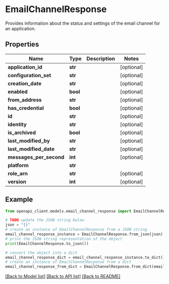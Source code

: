 # EmailChannelResponse

Provides information about the status and settings of the email channel for an application.

## Properties

Name | Type | Description | Notes
------------ | ------------- | ------------- | -------------
**application_id** | **str** |  | [optional] 
**configuration_set** | **str** |  | [optional] 
**creation_date** | **str** |  | [optional] 
**enabled** | **bool** |  | [optional] 
**from_address** | **str** |  | [optional] 
**has_credential** | **bool** |  | [optional] 
**id** | **str** |  | [optional] 
**identity** | **str** |  | [optional] 
**is_archived** | **bool** |  | [optional] 
**last_modified_by** | **str** |  | [optional] 
**last_modified_date** | **str** |  | [optional] 
**messages_per_second** | **int** |  | [optional] 
**platform** | **str** |  | 
**role_arn** | **str** |  | [optional] 
**version** | **int** |  | [optional] 

## Example

```python
from openapi_client.models.email_channel_response import EmailChannelResponse

# TODO update the JSON string below
json = "{}"
# create an instance of EmailChannelResponse from a JSON string
email_channel_response_instance = EmailChannelResponse.from_json(json)
# print the JSON string representation of the object
print(EmailChannelResponse.to_json())

# convert the object into a dict
email_channel_response_dict = email_channel_response_instance.to_dict()
# create an instance of EmailChannelResponse from a dict
email_channel_response_from_dict = EmailChannelResponse.from_dict(email_channel_response_dict)
```
[[Back to Model list]](../README.md#documentation-for-models) [[Back to API list]](../README.md#documentation-for-api-endpoints) [[Back to README]](../README.md)


